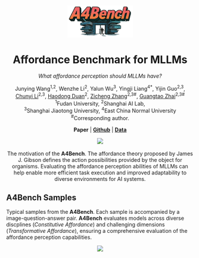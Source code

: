 <div align="center">
    

  <div style="width: 100%; text-align: center; margin:auto;">
      <img style="width:35%" src="A4Bench.png">
  </div>

  
  <h1>Affordance Benchmark for MLLMs</h1>
  
_What affordance perception should MLLMs have?_

  <div>
      <a>Junying Wang</a><sup>1,2</sup>,
      <a>Wenzhe Li</a><sup>2</sup>,
      <a>Yalun Wu</a><sup>3</sup>,
      <a>Yingji Liang</a><sup>4</sup><sup>*</sup>,
      <a>Yijin Guo</a><sup>2,3</sup>,
  </div>

<div>
      <a href="https://github.com/lcysyzxdxc" target="_blank">Chunyi Li</a><sup>2,3</sup>,
      <a href="https://scholar.google.com/citations?user=vi3W-m8AAAAJ&hl=zh-CN&oi=ao" target="_blank">Haodong Duan</a><sup>2</sup>,
      <a href="https://zzc-1998.github.io/" target="_blank">Zicheng Zhang</a><sup>2,3</sup><sup>#</sup>,
      <a href="https://ee.sjtu.edu.cn/en/FacultyDetail.aspx?id=24&infoid=153&flag=153" target="_blank">Guangtao Zhai</a><sup>2,3</sup><sup>#</sup>
      
  </div>
  <div>
  <sup>1</sup>Fudan University,  <sup>2</sup>Shanghai AI Lab,
  </div>   
  <div>
  <sup>3</sup>Shanghai Jiaotong University, <sup>4</sup>East China Normal University
  </div> 
<div>
 <sup>#</sup>Corresponding author. 
   </div>
<div>
  
</div>
   
  <a><strong>Paper</strong></a> |
<a href="https://github.com/JunyingWang959/A4Bench"><strong>Github</strong></a> |
 <a href="https://huggingface.co/datasets/JunyingWang/A4Bench"><strong>Data</strong></a> 
  <div style="width: 100%; text-align: center; margin:auto;">
      <img style="width:70%" src="spot.png">
  </div>

  The motivation of the **A4Bench**. The affordance theory proposed by James J. Gibson defines the action possibilities
provided by the object for organisms. Evaluating the affordance perception abilities of MLLMs can help enable more efficient
task execution and improved adaptability to diverse environments for AI systems.

<div align="left">
  
## A4Bench Samples

Typical samples from the **A4Bench**. Each sample is accompanied by a image-question-answer pair. **A4Bench** evaluates
models across diverse discplines (*Constitutive Affordance*) and challenging dimensions (*Transformative Affordance*), ensuring
a comprehensive evaluation of the affordance perception capabilities.
  
  <div align="center">
  <div style="width: 80%; text-align: center; margin:auto;">
      <img style="width:80%" src="case.png">
  </div>



